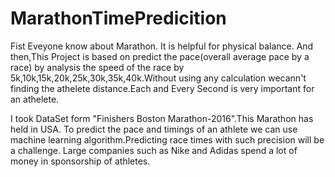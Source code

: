 # MarathonTimePredicition

Fist Eveyone know about Marathon. It is helpful for physical balance. And then,This Project is based on predict the pace(overall average pace by a race) by 
analysis the speed of the race by 5k,10k,15k,20k,25k,30k,35k,40k.Without using any calculation wecann't finding the athelete distance.Each and Every Second is 
very important for an athelete.

I took DataSet form "Finishers Boston Marathon-2016".This Marathon has held in USA.
To predict the pace and timings of an athlete we can use machine learning algorithm.Predicting race times with such precision will be a challenge.
Large companies such as Nike and Adidas spend a lot of money in sponsorship of athletes.



